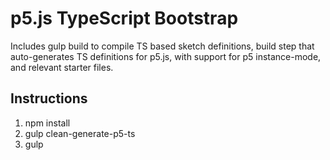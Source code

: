 # p5.js TypeScript Bootstrap

Includes gulp build to compile TS based sketch definitions, build step that auto-generates TS
definitions for p5.js, with support for p5 instance-mode, and relevant starter files.

## Instructions
1. npm install
2. gulp clean-generate-p5-ts
3. gulp
